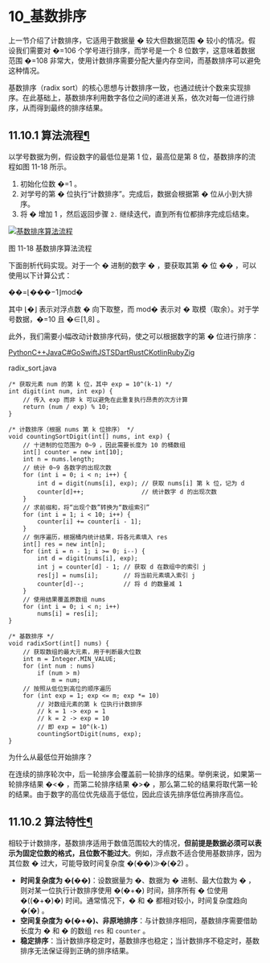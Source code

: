 # 10_基数排序

上一节介绍了计数排序，它适用于数据量 � 较大但数据范围 � 较小的情况。假设我们需要对 �=106 个学号进行排序，而学号是一个 8 位数字，这意味着数据范围 �=108 非常大，使用计数排序需要分配大量内存空间，而基数排序可以避免这种情况。

基数排序（radix sort）的核心思想与计数排序一致，也通过统计个数来实现排序。在此基础上，基数排序利用数字各位之间的递进关系，依次对每一位进行排序，从而得到最终的排序结果。

## 11.10.1  算法流程[¶](https://www.hello-algo.com/chapter_sorting/radix_sort/#11101)

以学号数据为例，假设数字的最低位是第 1 位，最高位是第 8 位，基数排序的流程如图 11-18 所示。

1. 初始化位数 �=1 。
2. 对学号的第 � 位执行“计数排序”。完成后，数据会根据第 � 位从小到大排序。
3. 将 � 增加 1 ，然后返回步骤 `2.` 继续迭代，直到所有位都排序完成后结束。

[![基数排序算法流程](https://www.hello-algo.com/chapter_sorting/radix_sort.assets/radix_sort_overview.png)](https://www.hello-algo.com/chapter_sorting/radix_sort.assets/radix_sort_overview.png)

图 11-18  基数排序算法流程

下面剖析代码实现。对于一个 � 进制的数字 � ，要获取其第 � 位 �� ，可以使用以下计算公式：

��=⌊���−1⌋mod�

其中 ⌊�⌋ 表示对浮点数 � 向下取整，而 mod� 表示对 � 取模（取余）。对于学号数据，�=10 且 �∈[1,8] 。

此外，我们需要小幅改动计数排序代码，使之可以根据数字的第 � 位进行排序：

[Python](https://www.hello-algo.com/chapter_sorting/radix_sort/#__tabbed_1_1)[C++](https://www.hello-algo.com/chapter_sorting/radix_sort/#__tabbed_1_2)[Java](https://www.hello-algo.com/chapter_sorting/radix_sort/#__tabbed_1_3)[C#](https://www.hello-algo.com/chapter_sorting/radix_sort/#__tabbed_1_4)[Go](https://www.hello-algo.com/chapter_sorting/radix_sort/#__tabbed_1_5)[Swift](https://www.hello-algo.com/chapter_sorting/radix_sort/#__tabbed_1_6)[JS](https://www.hello-algo.com/chapter_sorting/radix_sort/#__tabbed_1_7)[TS](https://www.hello-algo.com/chapter_sorting/radix_sort/#__tabbed_1_8)[Dart](https://www.hello-algo.com/chapter_sorting/radix_sort/#__tabbed_1_9)[Rust](https://www.hello-algo.com/chapter_sorting/radix_sort/#__tabbed_1_10)[C](https://www.hello-algo.com/chapter_sorting/radix_sort/#__tabbed_1_11)[Kotlin](https://www.hello-algo.com/chapter_sorting/radix_sort/#__tabbed_1_12)[Ruby](https://www.hello-algo.com/chapter_sorting/radix_sort/#__tabbed_1_13)[Zig](https://www.hello-algo.com/chapter_sorting/radix_sort/#__tabbed_1_14)

radix_sort.java

```
/* 获取元素 num 的第 k 位，其中 exp = 10^(k-1) */
int digit(int num, int exp) {
    // 传入 exp 而非 k 可以避免在此重复执行昂贵的次方计算
    return (num / exp) % 10;
}

/* 计数排序（根据 nums 第 k 位排序） */
void countingSortDigit(int[] nums, int exp) {
    // 十进制的位范围为 0~9 ，因此需要长度为 10 的桶数组
    int[] counter = new int[10];
    int n = nums.length;
    // 统计 0~9 各数字的出现次数
    for (int i = 0; i < n; i++) {
        int d = digit(nums[i], exp); // 获取 nums[i] 第 k 位，记为 d
        counter[d]++;                // 统计数字 d 的出现次数
    }
    // 求前缀和，将“出现个数”转换为“数组索引”
    for (int i = 1; i < 10; i++) {
        counter[i] += counter[i - 1];
    }
    // 倒序遍历，根据桶内统计结果，将各元素填入 res
    int[] res = new int[n];
    for (int i = n - 1; i >= 0; i--) {
        int d = digit(nums[i], exp);
        int j = counter[d] - 1; // 获取 d 在数组中的索引 j
        res[j] = nums[i];       // 将当前元素填入索引 j
        counter[d]--;           // 将 d 的数量减 1
    }
    // 使用结果覆盖原数组 nums
    for (int i = 0; i < n; i++)
        nums[i] = res[i];
}

/* 基数排序 */
void radixSort(int[] nums) {
    // 获取数组的最大元素，用于判断最大位数
    int m = Integer.MIN_VALUE;
    for (int num : nums)
        if (num > m)
            m = num;
    // 按照从低位到高位的顺序遍历
    for (int exp = 1; exp <= m; exp *= 10)
        // 对数组元素的第 k 位执行计数排序
        // k = 1 -> exp = 1
        // k = 2 -> exp = 10
        // 即 exp = 10^(k-1)
        countingSortDigit(nums, exp);
}
```

为什么从最低位开始排序？

在连续的排序轮次中，后一轮排序会覆盖前一轮排序的结果。举例来说，如果第一轮排序结果 �<� ，而第二轮排序结果 �>� ，那么第二轮的结果将取代第一轮的结果。由于数字的高位优先级高于低位，因此应该先排序低位再排序高位。

## 11.10.2  算法特性[¶](https://www.hello-algo.com/chapter_sorting/radix_sort/#11102)

相较于计数排序，基数排序适用于数值范围较大的情况，**但前提是数据必须可以表示为固定位数的格式，且位数不能过大**。例如，浮点数不适合使用基数排序，因为其位数 � 过大，可能导致时间复杂度 �(��)≫�(�2) 。

- **时间复杂度为 �(��)**：设数据量为 �、数据为 � 进制、最大位数为 � ，则对某一位执行计数排序使用 �(�+�) 时间，排序所有 � 位使用 �((�+�)�) 时间。通常情况下，� 和 � 都相对较小，时间复杂度趋向 �(�) 。
- **空间复杂度为 �(�+�)、非原地排序**：与计数排序相同，基数排序需要借助长度为 � 和 � 的数组 `res` 和 `counter` 。
- **稳定排序**：当计数排序稳定时，基数排序也稳定；当计数排序不稳定时，基数排序无法保证得到正确的排序结果。